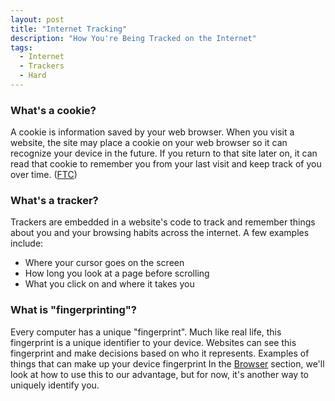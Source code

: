 ```yaml
---
layout: post
title: "Internet Tracking"
description: "How You're Being Tracked on the Internet"
tags:
  - Internet
  - Trackers
  - Hard
---
```


### What's a cookie?

A cookie is information saved by your web browser. When you visit a website, the site may place a cookie on your web browser so it can recognize your device in the future. If you return to that site later on, it can read that cookie to remember you from your last visit and keep track of you over time. ([FTC](https://www.ftc.gov/site-information/privacy-policy/internet-cookies))

### What's a tracker?

Trackers are embedded in a website's code to track and remember things about you and your browsing habits across the internet. A few examples include:
* Where your cursor goes on the screen
* How long you look at a page before scrolling
* What you click on and where it takes you

### What is "fingerprinting"?
Every computer has a unique "fingerprint". Much like real life, this fingerprint is a unique identifier to your device. Websites can see this fingerprint and make decisions based on who it represents. Examples of things that can make up your device fingerprint In the [Browser]({{site.url}}/guide/browser) section, we'll look at how to use this to our advantage, but for now, it's another way to uniquely identify you.
